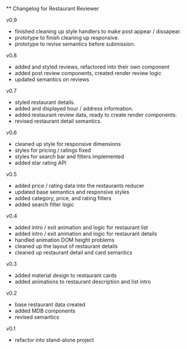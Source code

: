 ** Changelog for Restaurant Reviewer

v0.9
- finished cleaning up style handlers to make post appear / dissapear.
- prototype to finish cleaning up responsive.
- prototype to revise semantics before submission.

v0.8
- added and styled reviews, refactored into their own component
- added post review components, created render review logic
- updated semantics on reviews

v0.7
- styled restaurant details.
- added and displayed hour / address information.
- added restaurant review data, ready to create render components.
- revised restaurant detail semantics.

v0.6
- cleaned up style for responsive dimensions
- styles for pricing / ratings fixed
- styles for search bar and filters implemented
- added star rating API

v0.5
- added price / rating data into the restaurants reducer
- updated base semantics and responsive styles
- added category, price, and rating filters
- added search filter logic

v0.4
- added intro / exit animation and logic for restaurant list
- added intro / exit animation and logic for restaurant details
- handled animation DOM height problems
- cleaned up the layout of restaurant details
- cleaned up restaurant detail and card semantics

v0.3
- added material design to restaurant cards
- added animations to restaurant description and list intro

v0.2
- base restaurant data created
- added MDB components
- revised semantics

v0.1
- refactor into stand-alone project